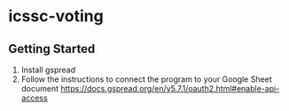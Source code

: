 # icssc-voting

## Getting Started
1. Install gspread
2. Follow the instructions to connect the program to your Google Sheet document
      https://docs.gspread.org/en/v5.7.1/oauth2.html#enable-api-access
